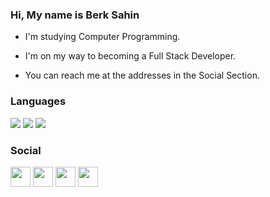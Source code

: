 ### Hi, My name is Berk Sahin 

* I'm studying Computer Programming.

* I'm on my way to becoming a Full Stack Developer.

* You can reach me at the addresses in the Social Section.

### Languages

<p align="left">
<a><img src="https://raw.githubusercontent.com/abrahamcalf/programming-languages-logos/master/src/html/html_32x32.png"></a>
<a><img src="https://raw.githubusercontent.com/abrahamcalf/programming-languages-logos/master/src/css/css_32x32.png"></a>
<a><img src="https://raw.githubusercontent.com/abrahamcalf/programming-languages-logos/master/src/javascript/javascript_32x32.png"></a>


### Social
<p align="left"> 
    <a href="https://discord.com/users/BerkSah#1881" target="_blank" rel="noreferrer"><img src="https://raw.githubusercontent.com/gauravghongde/social-icons/master/PNG/White/Discord_white.png" width="32" height="32" /></a> <a href="https://www.linkedin.com/in/eberksahin/" target="_blank" rel="noreferrer"></a>
    <a href="https://www.linkedin.com/in/eberksahin/" target="_blank" rel="noreferrer"><img src="https://raw.githubusercontent.com/gauravghongde/social-icons/master/PNG/White/LinkedIN_white.png" width="32" height="32" /></a>
    <a href="https://www.instagram.com/eberksahin" target="_blank" rel="noreferrer"><img src="https://raw.githubusercontent.com/gauravghongde/social-icons/master/PNG/White/Instagram_white.png" width="32" height="32" /></a>
    <a href="https://www.twitter.com/eberksahin" target="_blank" rel="noreferrer"><img src="https://raw.githubusercontent.com/gauravghongde/social-icons/master/PNG/White/Twitter_white.png" width="32" height="32" /></a>

